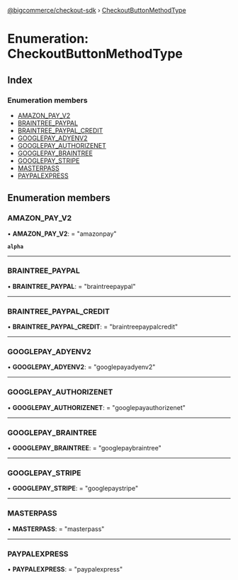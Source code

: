 [@bigcommerce/checkout-sdk](../README.md) › [CheckoutButtonMethodType](checkoutbuttonmethodtype.md)

# Enumeration: CheckoutButtonMethodType

## Index

### Enumeration members

* [AMAZON_PAY_V2](checkoutbuttonmethodtype.md#amazon_pay_v2)
* [BRAINTREE_PAYPAL](checkoutbuttonmethodtype.md#braintree_paypal)
* [BRAINTREE_PAYPAL_CREDIT](checkoutbuttonmethodtype.md#braintree_paypal_credit)
* [GOOGLEPAY_ADYENV2](checkoutbuttonmethodtype.md#googlepay_adyenv2)
* [GOOGLEPAY_AUTHORIZENET](checkoutbuttonmethodtype.md#googlepay_authorizenet)
* [GOOGLEPAY_BRAINTREE](checkoutbuttonmethodtype.md#googlepay_braintree)
* [GOOGLEPAY_STRIPE](checkoutbuttonmethodtype.md#googlepay_stripe)
* [MASTERPASS](checkoutbuttonmethodtype.md#masterpass)
* [PAYPALEXPRESS](checkoutbuttonmethodtype.md#paypalexpress)

## Enumeration members

###  AMAZON_PAY_V2

• **AMAZON_PAY_V2**: = "amazonpay"

**`alpha`** 

___

###  BRAINTREE_PAYPAL

• **BRAINTREE_PAYPAL**: = "braintreepaypal"

___

###  BRAINTREE_PAYPAL_CREDIT

• **BRAINTREE_PAYPAL_CREDIT**: = "braintreepaypalcredit"

___

###  GOOGLEPAY_ADYENV2

• **GOOGLEPAY_ADYENV2**: = "googlepayadyenv2"

___

###  GOOGLEPAY_AUTHORIZENET

• **GOOGLEPAY_AUTHORIZENET**: = "googlepayauthorizenet"

___

###  GOOGLEPAY_BRAINTREE

• **GOOGLEPAY_BRAINTREE**: = "googlepaybraintree"

___

###  GOOGLEPAY_STRIPE

• **GOOGLEPAY_STRIPE**: = "googlepaystripe"

___

###  MASTERPASS

• **MASTERPASS**: = "masterpass"

___

###  PAYPALEXPRESS

• **PAYPALEXPRESS**: = "paypalexpress"
